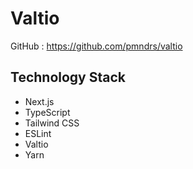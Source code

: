 # Valtio

GitHub : https://github.com/pmndrs/valtio

## Technology Stack

- Next.js
- TypeScript
- Tailwind CSS
- ESLint
- Valtio
- Yarn
